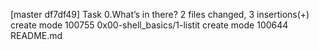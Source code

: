 [master df7df49] Task 0.What’s in there?
 2 files changed, 3 insertions(+)
 create mode 100755 0x00-shell_basics/1-listit
 create mode 100644 README.md
